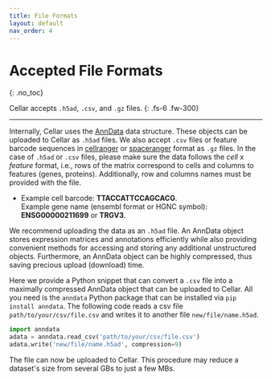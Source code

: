 ```yaml
---
title: File Formats
layout: default
nav_order: 4
---
```


# Accepted File Formats
{: .no_toc}

Cellar accepts `.h5ad`, `.csv`, and `.gz` files.
{: .fs-6 .fw-300}

---

Internally, Cellar uses the [AnnData](https://anndata.readthedocs.io/en/latest/)
data structure. These objects can be
uploaded to Cellar as `.h5ad` files. We also accept
`.csv` files or feature barcode sequences in
[cellranger](https://support.10xgenomics.com/single-cell-gene-expression/software/pipelines/latest/output/matrices) or
[spaceranger](https://support.10xgenomics.com/spatial-gene-expression/software/pipelines/latest/output/matrices) format as `.gz` files.
In the case of `.h5ad` or `.csv` files,
please make sure the data follows the *cell* x *feature*
format, i.e., rows of the matrix correspond to cells and columns
to features (genes, proteins).
Additionally, row and columns names must be provided with the file.

- Example cell barcode: **TTACCATTCCAGCACG**. <br>
  Example gene name (ensembl format or HGNC symbol): **ENSG00000211699** or **TRGV3**.

We recommend uploading the data as an `.h5ad` file.
An AnnData object stores expression matrices and annotations
efficiently while also providing convenient methods for accessing
and storing any additional unstructured objects. Furthermore,
an AnnData object can be highly compressed, thus saving precious
upload (download) time.

Here we provide a Python snippet that can
convert a `.csv` file into a maximally compressed AnnData object that
can be uploaded to Cellar. All you need is the `anndata` Python package
that can be installed via `pip install anndata`. The following code
reads a csv file `path/to/your/csv/file.csv` and writes it to another
file `new/file/name.h5ad`.

```python
import anndata
adata = anndata.read_csv('path/to/your/csv/file.csv')
adata.write('new/file/name.h5ad', compression=9)
```

The file can now be uploaded to Cellar. This procedure may
reduce a dataset's size from several GBs to just a few MBs.